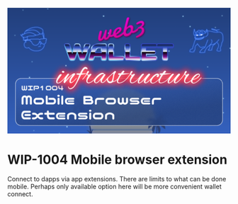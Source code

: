 ![image](../v2/images/1004.png)

# WIP-1004 Mobile browser extension

Connect to dapps via app extensions. There are limits to what can be done mobile. Perhaps only available option here will be more convenient wallet connect.